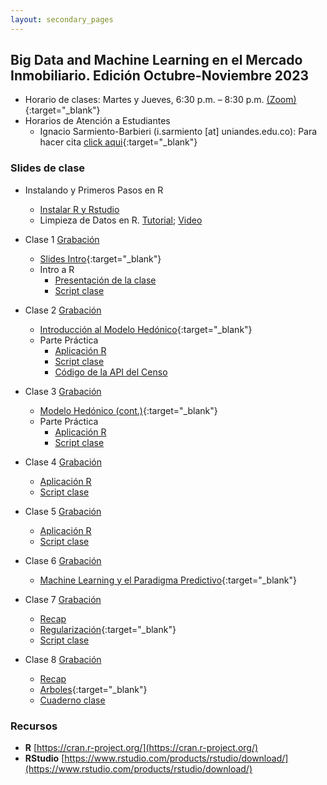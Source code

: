 ```yaml
---
layout: secondary_pages
---
```


## Big Data and Machine Learning en el Mercado Inmobiliario. Edición Octubre-Noviembre 2023 


- Horario de clases: Martes y Jueves, 6:30 p.m. – 8:30 p.m. [(Zoom)](https://uniandes-edu-co.zoom.us/j/84617981754){:target="_blank"}
- Horarios de Atención a Estudiantes
	- Ignacio Sarmiento-Barbieri (i.sarmiento [at] uniandes.edu.co): Para hacer cita [click aqui](https://outlook.office.com/bookwithme/user/cdca34ff845f42149e31e40ddeaa60fa@uniandes.edu.co?anonymous&ep=plink){:target="_blank"}


### Slides de clase

- Instalando y Primeros Pasos en R
	- [Instalar R y Rstudio](https://htmlpreview.github.io/?https://github.com/ignaciomsarmiento/ignaciomsarmiento.github.io/blob/master/teaching/BDML/01_Instalar_R.html)
	- Limpieza de Datos en R. [Tutorial](https://htmlpreview.github.io/?https://github.com/ignaciomsarmiento/ignaciomsarmiento.github.io/blob/master/teaching/BDML/03_Data_Cleaning.html); [Video](https://uniandes-my.sharepoint.com/:v:/g/personal/i_sarmiento_uniandes_edu_co/EQsE3ysUrJJFhG0n63rn5EIB1e5R8JULCrC0Bsk0-exWVQ?e=J7YKmr)


- Clase 1 [Grabación](https://uniandes-edu-co.zoom.us/rec/share/A-8cxfMcWVnwLGtsCCxZkvKFeD55k9j5GZ5EL67UqDQ-K9oii8LL4vpantxwBRp6.KL77FvLER8w9JReI)
	- [Slides Intro](BDML/Lecture1.pdf){:target="_blank"}
	- Intro a R
		- [Presentación de la clase](https://clase-01-lectures-r-big-data-real-state-202302-b50e0d7fc6c6ab39.gitlab.io)
		- [Script clase](https://gitlab.com/lectures-r/big-data-real-state-202302/clase-01/-/archive/main/clase-01-main.zip?path=clase-01)


	
- Clase 2 [Grabación](https://uniandes-edu-co.zoom.us/rec/share/A-8cxfMcWVnwLGtsCCxZkvKFeD55k9j5GZ5EL67UqDQ-K9oii8LL4vpantxwBRp6.KL77FvLER8w9JReI)
	- [Introducción al Modelo Hedónico](BDML/Lecture2.pdf){:target="_blank"}
	- Parte Práctica
		- [Aplicación R](https://clase-02-lectures-r-big-data-real-state-202302-274e1588aa2e8db7.gitlab.io/)
		- [Script clase](https://gitlab.com/lectures-r/big-data-real-state-202302/clase-02/-/archive/main/clase-02-main.zip?path=clase_02)
		- [Código de la API del Censo](http://api.census.gov/data/key_signup.html)


- Clase 3 [Grabación](https://uniandes-edu-co.zoom.us/rec/share/s_R4Bf2RCYw14Z2NvW7nv62CHuSFW5h9ThcTaM7e1zzJUQR90JC0uXtqonrddQUr.-sce7zPEuUYQzHc7)
	- [Modelo Hedónico (cont.)](BDML/Lecture3.pdf){:target="_blank"}
	- Parte Práctica
		- [Aplicación R](https://htmlpreview.github.io/?https://github.com/ignaciomsarmiento/ignaciomsarmiento.github.io/blob/master/teaching/BDML/Clase3.html)
		- [Script clase](https://gitlab.com/lectures-r/big-data-real-state-202301/clase-03/-/archive/main/clase-03-main.zip?path=clase-03)

- Clase 4 [Grabación](https://uniandes-edu-co.zoom.us/rec/share/ikC5eNUKnO017wj3__MjiisBVismfREzIkeTn7Xv3fu0JTRRTOqzAmBe7VunMjy6.xCColRm9bq_MdxzX)
	- [Aplicación R](https://htmlpreview.github.io/?https://github.com/ignaciomsarmiento/ignaciomsarmiento.github.io/blob/master/teaching/BDML/Clase4.html)
	- [Script clase](https://gitlab.com/lectures-r/big-data-real-state-202301/clase-04/-/archive/main/clase-04-main.zip?path=clase-04)

- Clase 5 [Grabación](https://uniandes-edu-co.zoom.us/rec/share/YQW98pg5uh7YcbdYGUSyv7yZ1to2glsn5qEvcr1G70zTcfByo3NEKTM_buIuWgI.IBdDHxM9bMc_YjJn)
	- [Aplicación R](https://htmlpreview.github.io/?https://github.com/ignaciomsarmiento/ignaciomsarmiento.github.io/blob/master/teaching/BDML/Clase5.html)
	- [Script clase](https://gitlab.com/lectures-r/big-data-real-state-202301/clase-05/-/archive/main/clase-05-main.zip?path=clase-05)


- Clase	6 [Grabación](https://uniandes-edu-co.zoom.us/rec/share/l-2CHeEAaEM28IzDSJjGOpITu-HmkJ0Fd5tJQtz8Pg_CIc71T4Zw17QXLVzdhP1K.kjrFpJUD6La06OyE)
	- [Machine Learning y el Paradigma Predictivo](BDML/Lecture6.pdf){:target="_blank"}



- Clase 7  [Grabación](https://uniandes-edu-co.zoom.us/rec/share/XtZuA5bTgSZqr2NelFdZyHS5iiFOl0Gc2OVjjc2yCBwDgkTeRSGiz9yVwmHC7Vdj.bWnuCiy0yFuNfMc8)
	- [Recap](https://github.com/ignaciomsarmiento/ignaciomsarmiento.github.io/blob/master/teaching/BDML/L07_Recap.ipynb)
	- [Regularización](BDML/Lecture7.pdf){:target="_blank"} 
	- [Script clase](https://github.com/ignaciomsarmiento/ignaciomsarmiento.github.io/blob/master/teaching/BDML/scriptclase7.R)

- Clase 8  [Grabación](https://uniandes-edu-co.zoom.us/rec/share/EVxKay7AG1Rr9Dv-8cGBXs4FQfA-MyfHLp0GWd3yI_VZJK8kY8EYKAzm65FpHbwv.R7tjhtsnRZhluEMJ)
	- [Recap](https://github.com/ignaciomsarmiento/ignaciomsarmiento.github.io/blob/master/teaching/BDML/Notebook_SS08_Ridge.ipynb)
	- [Arboles](BDML/Lecture08.pdf){:target="_blank"} 
	- [Cuaderno clase](https://github.com/ignaciomsarmiento/ignaciomsarmiento.github.io/blob/master/teaching/BDML/Notebook_SS08_arboles.ipynb)

<!--	

- Clase 7  [Grabación](https://www.dropbox.com/s/wmlhf99ewdj59t3/BDML_RE_Clase7.mp4?dl=0)
	- [Regularización](BDML/Lecture7.pdf){:target="_blank"} 
	- [Aplicación R](https://lectures-r.gitlab.io/big-data-real-state-202301/clase-07/)
	- [Script clase](https://gitlab.com/lectures-r/big-data-real-state-202301/clase-07/-/archive/main/clase-07-main.zip?path=clase-07)



- Clase 8 [Grabación](https://www.dropbox.com/s/1t9o1ctgjw9yalm/BDML_RE_Clase8.mp4?dl=0)
	- [Árboles y Bosques ](BDML/Lecture08.pdf){:target="_blank"} 
	- [Aplicación R](https://lectures-r.gitlab.io/big-data-real-state-202301/clase-08)
	- [Script clase](https://gitlab.com/lectures-r/big-data-real-state-202301/clase-08/-/archive/main/clase-08-main.zip?path=clase-08)


- Clase 9 [Grabación](https://www.dropbox.com/s/8iwsuc3sd3crjnl/BDML_RE_Clase9.mp4?dl=0)
	- [Boosting](BDML/Lecture09.pdf){:target="_blank"} 
	- [Aplicación R](https://lectures-r.gitlab.io/big-data-real-state-202301/clase-09)
	- [Script clase](https://gitlab.com/lectures-r/big-data-real-state-202301/clase-09/-/archive/main/clase-09-main.zip?path=clase-09)


- Clase 10 [Grabación](https://www.dropbox.com/s/rb4c8jpzqvhgl19/BDML_RE_Clase10.mp4?dl=0)
	- [Redes Neuronales](BDML/Lecture10.pdf){:target="_blank"} 
	- [Aplicación R](https://lectures-r.gitlab.io/big-data-real-state-202301/clase-10)
	- [Script clase](https://gitlab.com/lectures-r/big-data-real-state-202301/clase-10/-/archive/main/clase-10-main.zip?path=clase-10)


# Viejo

- Clase 4 
	- [Parte Práctica](https://lectures-r.gitlab.io/big-data-real-state-202202/clase-04/
)

- Clase 5
	- [Parte Práctica]( https://lectures-r.gitlab.io/big-data-real-state-202202/clase-05/)



- Clase 6
	- [Machine Learning y el Paradigma Predictivo](BDML/Lecture6.pdf){:target="_blank"}
	- [Parte Práctica](https://lectures-r.gitlab.io/big-data-real-state-202202/clase-06/)


- Clase 7
	- [Regularización](BDML/Lecture7.pdf){:target="_blank"} 
	- [Parte Práctica](https://lectures-r.gitlab.io/big-data-real-state-202202/clase-07/)


- Clase 8
	- [Arboles y Bosques ](BDML/Lecture8.pdf){:target="_blank"} 
	- [Parte Práctica](https://lectures-r.gitlab.io/big-data-real-state-202202/clase-08/)

- Clase 9
	- [ Boosting](BDML/Lecture9.pdf){:target="_blank"} 
	- [Parte Práctica](https://lectures-r.gitlab.io/big-data-real-state-202202/clase-09/)	

- Clase 10
	- [Redes Neuronales](BDML/Lecture10.pdf){:target="_blank"} 
	- [Parte Práctica](https://lectures-r.gitlab.io/big-data-real-state-202202/clase-10/)	

-->	

<!-- 
	(../404.html){:target="_blank"}

- Clase 10
	- [Redes Neuronales](BDML/Lecture10.pdf){:target="_blank"} 
	- [Python](https://github.com/ignaciomsarmiento/ignaciomsarmiento.github.io/blob/master/teaching/BDML/arboles.ipynb)
-->	
	
### Recursos

- **R**  [https://cran.r-project.org/](https://cran.r-project.org/)
- **RStudio**  [https://www.rstudio.com/products/rstudio/download/](https://www.rstudio.com/products/rstudio/download/)

